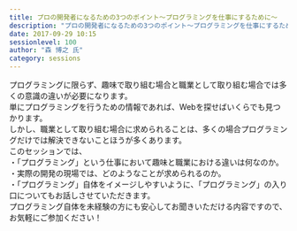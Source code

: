 ```yaml
---
title: プロの開発者になるための3つのポイント～プログラミングを仕事にするために～
description: "プロの開発者になるための3つのポイント～プログラミングを仕事にするために～"
date: 2017-09-29 10:15
sessionlevel: 100
author: "森 博之 氏"
category: sessions
---
```

プログラミングに限らず、趣味で取り組む場合と職業として取り組む場合では多くの意識の違いが必要になります。<br/>単にプログラミングを行うための情報であれば、Webを探せばいくらでも見つかります。<br />しかし、職業として取り組む場合に求められることは、多くの場合プログラミングだけでは解決できないことほうが多くあります。<br/>このセッションでは、<br/>・「プログラミング」という仕事において趣味と職業における違いは何なのか。<br/>・実際の開発の現場では、どのようなことが求められるのか。<br />・「プログラミング」自体をイメージしやすいように、「プログラミング」の入り口についてもお話しさせていただきます。<br/>プログラミング自体を未経験の方にも安心してお聞きいただける内容ですので、お気軽にご参加ください！
